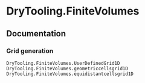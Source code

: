 # DryTooling.FiniteVolumes

## Documentation

### Grid generation

```@docs
DryTooling.FiniteVolumes.UserDefinedGrid1D
DryTooling.FiniteVolumes.geometriccellsgrid1D
DryTooling.FiniteVolumes.equidistantcellsgrid1D
```

